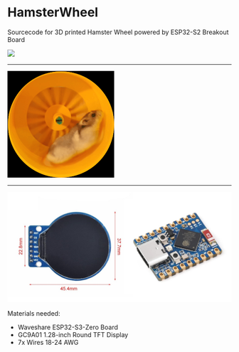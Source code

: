 # HamsterWheel
Sourcecode for 3D printed Hamster Wheel powered by ESP32-S2 Breakout Board


<img src="Images/HamsterWheel.png" width="650">

___

<img src="Images/Export_Hamster_5.gif" width="240">

___


<img src="Images/Materials.jpg" width="650">

Materials needed:

- Waveshare ESP32-S3-Zero Board
- GC9A01 1.28-inch Round TFT Display 
- 7x Wires 18-24 AWG


